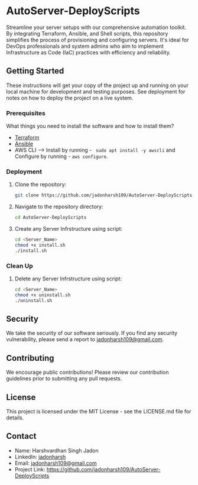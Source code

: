 # AutoServer-DeployScripts

Streamline your server setups with our comprehensive automation toolkit. By integrating Terraform, Ansible, and Shell scripts, this repository simplifies the process of provisioning and configuring servers. It's ideal for DevOps professionals and system admins who aim to implement Infrastructure as Code (IaC) practices with efficiency and reliability.

## Getting Started

These instructions will get your copy of the project up and running on your local machine for development and testing purposes. See deployment for notes on how to deploy the project on a live system.

### Prerequisites

What things you need to install the software and how to install them?
- [Terraform](https://github.com/jadonharsh109/My-DevOps-Journey/blob/cf6b153e11b02e4b579f9f3764e976ca11badd05/DevOps%20CheatSheet/Vm's%20Provisioning%20Script/Installation%20-%20Terraform.txt)
- [Ansible](https://github.com/jadonharsh109/My-DevOps-Journey/blob/cf6b153e11b02e4b579f9f3764e976ca11badd05/DevOps%20CheatSheet/Vm's%20Provisioning%20Script/Installation%20-%20Ansible.txt)
- AWS CLI --> Install by running - ``` sudo apt install -y awscli``` and Configure by running - ``` aws configure ```.

### Deployment

1. Clone the repository:
   ```sh
   git clone https://github.com/jadonharsh109/AutoServer-DeployScripts.git
   
2. Navigate to the repository directory:
   ```sh
   cd AutoServer-DeployScripts
   
3. Create any Server Infrstructure using script:
   ```sh
   cd <Server_Name>
   chmod +x install.sh
   ./install.sh

### Clean Up

1. Delete any Server Infrstructure using script:
   ```sh
   cd <Server_Name>
   chmod +x uninstall.sh
   ./uninstall.sh

## Security
We take the security of our software seriously. If you find any security vulnerability, please send a report to jadonharsh109@gmail.com.

## Contributing
We encourage public contributions! Please review our contribution guidelines prior to submitting any pull requests.

## License
This project is licensed under the MIT License - see the LICENSE.md file for details.

## Contact
- Name: Harshvardhan Singh Jadon
- LinkedIn: [jadonharsh](https://www.linkedin.com/in/jadonharsh/)
- Email: jadonharsh109@gmail.com
- Project Link: https://github.com/jadonharsh109/AutoServer-DeployScripts
